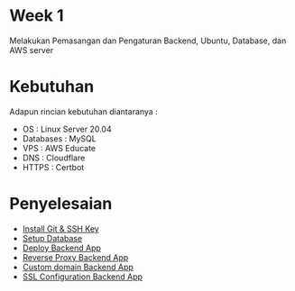 # Week 1

Melakukan Pemasangan dan Pengaturan Backend, Ubuntu, Database, dan AWS server

# Kebutuhan

Adapun rincian kebutuhan diantaranya :

- OS : Linux Server 20.04
- Databases : MySQL
- VPS : AWS Educate
- DNS : Cloudflare
- HTTPS : Certbot

# Penyelesaian

- [Install Git & SSH Key](git.md)
- [Setup Database](database.md)
- [Deploy Backend App](deploy-backend.md)
- [Reverse Proxy Backend App](reverse-backend.md)
- [Custom domain Backend App](custom-domain.md)
- [SSL Configuration Backend App](ssl-backend.md)
